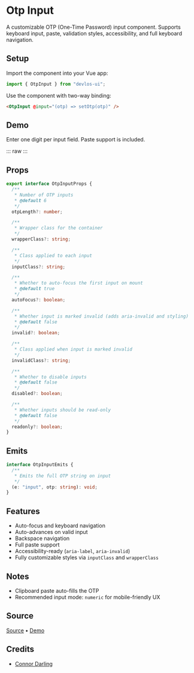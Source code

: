 # Otp Input

A customizable OTP (One-Time Password) input component. Supports keyboard input, paste, validation styles, accessibility, and full keyboard navigation.

## Setup

Import the component into your Vue app:

```ts
import { OtpInput } from "devlos-ui";
```

Use the component with two-way binding:

```html
<OtpInput @input="(otp) => setOtp(otp)" />
```

## Demo

Enter one digit per input field. Paste support is included.

<script setup>
import OtpInputDemo from "../demos/OtpInputDemo.vue";
</script>

::: raw
<OtpInputDemo />
:::

## Props

```ts
export interface OtpInputProps {
  /**
   * Number of OTP inputs
   * @default 6
   */
  otpLength?: number;

  /**
   * Wrapper class for the container
   */
  wrapperClass?: string;

  /**
   * Class applied to each input
   */
  inputClass?: string;

  /**
   * Whether to auto-focus the first input on mount
   * @default true
   */
  autoFocus?: boolean;

  /**
   * Whether input is marked invalid (adds aria-invalid and styling)
   * @default false
   */
  invalid?: boolean;

  /**
   * Class applied when input is marked invalid
   */
  invalidClass?: string;

  /**
   * Whether to disable inputs
   * @default false
   */
  disabled?: boolean;

  /**
   * Whether inputs should be read-only
   * @default false
   */
  readonly?: boolean;
}
```

## Emits

```ts
interface OtpInputEmits {
  /**
   * Emits the full OTP string on input
   */
  (e: "input", otp: string): void;
}
```

## Features

- Auto-focus and keyboard navigation
- Auto-advances on valid input
- Backspace navigation
- Full paste support
- Accessibility-ready (`aria-label`, `aria-invalid`)
- Fully customizable styles via `inputClass` and `wrapperClass`

## Notes

- Clipboard paste auto-fills the OTP
- Recommended input mode: `numeric` for mobile-friendly UX

## Source

[Source](https://github.com/devloos/devlos-ui/blob/main/package/src/OtpInput/OtpInput.vue) • [Demo](https://github.com/devloos/devlos-ui/blob/main/docs/src/demos/OtpInput.vue)

## Credits

- [Connor Darling](https://github.com/connor-darling)
